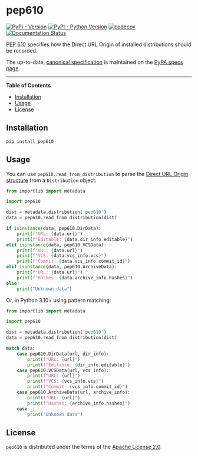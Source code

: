 # pep610

[![PyPI - Version](https://img.shields.io/pypi/v/pep610.svg)](https://pypi.org/project/pep610)
[![PyPI - Python Version](https://img.shields.io/pypi/pyversions/pep610.svg)](https://pypi.org/project/pep610)
[![codecov](https://codecov.io/gh/edgarrmondragon/pep610/graph/badge.svg?token=6W1M6P9LYI)](https://codecov.io/gh/edgarrmondragon/pep610)
[![Documentation Status](https://readthedocs.org/projects/pep610/badge/?version=latest)](https://pep610.readthedocs.io/en/latest/?badge=latest)

[PEP 610][pep610] specifies how the Direct URL Origin of installed distributions should be recorded.

The up-to-date, [canonical specification][pep610-pypa] is maintained on the [PyPA specs page][pypa-specs].

-----

**Table of Contents**

- [Installation](#installation)
- [Usage](#usage)
- [License](#license)

## Installation

```console
pip install pep610
```

## Usage

You can use `pep610.read_from_distribution` to parse the [Direct URL Origin structure][pep610-structure] from a `Distribution` object:

```python
from importlib import metadata

import pep610

dist = metadata.distribution('pep610')
data = pep610.read_from_distribution(dist)

if isinstance(data, pep610.DirData):
    print(f"URL: {data.url}")
    print(f"Editable: {data.dir_info.editable}")
elif isinstance(data, pep610.VCSData):
    print(f"URL: {data.url}")
    print(f"VCS: {data.vcs_info.vcs}")
    print(f"Commit: {data.vcs_info.commit_id}")
elif isinstance(data, pep610.ArchiveData):
    print(f"URL: {data.url}")
    print(f"Hashes: {data.archive_info.hashes}")
else:
    print("Unknown data")
```

Or, in Python 3.10+ using pattern matching:

```python
from importlib import metadata

import pep610

dist = metadata.distribution('pep610')
data = pep610.read_from_distribution(dist)

match data:
    case pep610.DirData(url, dir_info):
        print(f"URL: {url}")
        print(f"Editable: {dir_info.editable}")
    case pep610.VCSData(url, vcs_info):
        print(f"URL: {url}")
        print(f"VCS: {vcs_info.vcs}")
        print(f"Commit: {vcs_info.commit_id}")
    case pep610.ArchiveData(url, archive_info):
        print(f"URL: {url}")
        print(f"Hashes: {archive_info.hashes}")
    case _:
        print("Unknown data")
```

## License

`pep610` is distributed under the terms of the [Apache License 2.0](LICENSE).

[pep610]: https://www.python.org/dev/peps/pep-0610/
[pep610-pypa]: https://packaging.python.org/en/latest/specifications/direct-url/#direct-url
[pep610-structure]: https://packaging.python.org/en/latest/specifications/direct-url-data-structure/
[pypa-specs]: https://packaging.python.org/en/latest/specifications/
